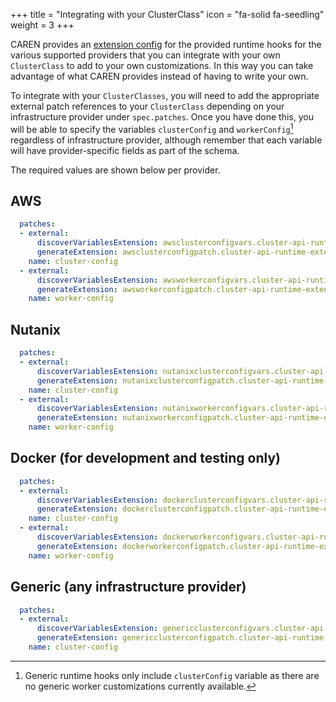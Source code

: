 +++
title = "Integrating with your ClusterClass"
icon = "fa-solid fa-seedling"
weight = 3
+++

CAREN provides an [extension config] for the provided runtime hooks for the various supported providers that you can
integrate with your own `ClusterClass` to add to your own customizations. In this way you can take advantage of what
CAREN provides instead of having to write your own.

To integrate with your `ClusterClasses`, you will need to add the appropriate external patch references to your
`ClusterClass` depending on your infrastructure provider under `spec.patches`. Once you have done this, you will be able
to specify the variables `clusterConfig` and `workerConfig`[^1] regardless of infrastructure provider, although remember
that each variable will have provider-specific fields as part of the schema.

The required values are shown below per provider.

## AWS

```yaml
  patches:
  - external:
      discoverVariablesExtension: awsclusterconfigvars.cluster-api-runtime-extensions-nutanix
      generateExtension: awsclusterconfigpatch.cluster-api-runtime-extensions-nutanix
    name: cluster-config
  - external:
      discoverVariablesExtension: awsworkerconfigvars.cluster-api-runtime-extensions-nutanix
      generateExtension: awsworkerconfigpatch.cluster-api-runtime-extensions-nutanix
    name: worker-config
```

## Nutanix

```yaml
  patches:
  - external:
      discoverVariablesExtension: nutanixclusterconfigvars.cluster-api-runtime-extensions-nutanix
      generateExtension: nutanixclusterconfigpatch.cluster-api-runtime-extensions-nutanix
    name: cluster-config
  - external:
      discoverVariablesExtension: nutanixworkerconfigvars.cluster-api-runtime-extensions-nutanix
      generateExtension: nutanixworkerconfigpatch.cluster-api-runtime-extensions-nutanix
    name: worker-config
```

## Docker (for development and testing only)

```yaml
  patches:
  - external:
      discoverVariablesExtension: dockerclusterconfigvars.cluster-api-runtime-extensions-nutanix
      generateExtension: dockerclusterconfigpatch.cluster-api-runtime-extensions-nutanix
    name: cluster-config
  - external:
      discoverVariablesExtension: dockerworkerconfigvars.cluster-api-runtime-extensions-nutanix
      generateExtension: dockerworkerconfigpatch.cluster-api-runtime-extensions-nutanix
    name: worker-config
```

## Generic (any infrastructure provider)

```yaml
  patches:
  - external:
      discoverVariablesExtension: genericclusterconfigvars.cluster-api-runtime-extensions-nutanix
      generateExtension: genericclusterconfigpatch.cluster-api-runtime-extensions-nutanix
    name: cluster-config
```

[^1]: Generic runtime hooks only include `clusterConfig` variable as there are no generic worker customizations
    currently available.

[extension config]: https://cluster-api.sigs.k8s.io/tasks/experimental-features/runtime-sdk/implement-extensions.html#extensionconfig
